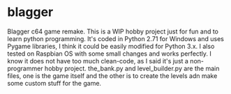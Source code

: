 # blagger
Blagger c64 game remake.
This is a WIP hobby project just for fun and to learn python programming.
It's coded in Python 2.71 for Windows and uses Pygame libraries, I think it could be easily modified for Python 3.x.
I also tested on Raspbian OS with some small changes and works perfectly.
I know it does not have too much clean-code, as I said it's just a non-programmer hobby project.
the_bank.py and level_builder.py are the main files, one is the game itself and the other is to create the levels adn make some custom stuff for the game.
